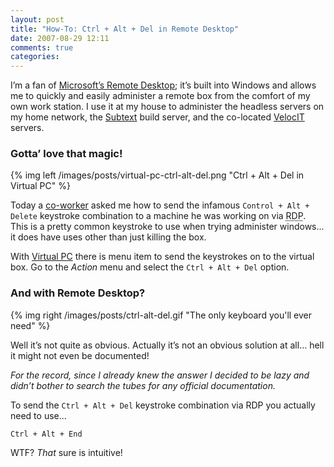 ```yaml
---
layout: post
title: "How-To: Ctrl + Alt + Del in Remote Desktop"
date: 2007-08-29 12:11
comments: true
categories:
---
```

I’m a fan of [Microsoft’s Remote Desktop][rdp]; it’s built into
Windows and allows me to quickly and easily administer a remote box from
the comfort of my own work station. I use it at my house to administer
the headless servers on my home network, the [Subtext][subtext] build
server, and the co-located [VelocIT][veloc-it] servers.

### Gotta’ love that magic!

{% img left /images/posts/virtual-pc-ctrl-alt-del.png "Ctrl + Alt + Del in Virtual PC" %}

Today a [co-worker][micah] asked me how to send the infamous `Control + Alt +
Delete` keystroke combination to a machine he was working on via <abbr
title="Remote Display (or Desktop) Protocol">RDP</abbr>. This is a pretty
common keystroke to use when trying administer windows… it does have uses other
than just killing the box.

With [Virtual PC][virtualpc] there is menu item to send the keystrokes on to the
virtual box. Go to the *Action* menu and select the `Ctrl + Alt + Del`
option.

### And with Remote Desktop?

{% img right /images/posts/ctrl-alt-del.gif "The only keyboard you'll ever need" %}

Well it’s not quite as obvious. Actually it’s not an obvious solution at all…
hell it might not even be documented!

*For the record, since I already knew the answer I decided to be lazy
and didn’t bother to search the tubes for any official documentation.*

To send the `Ctrl + Alt + Del` keystroke combination via RDP you actually need
to use...

`Ctrl + Alt + End`

WTF? _That_ sure is intuitive!

  [rdp]: http://en.wikipedia.org/wiki/Remote_Desktop_Protocol "Remote Desktop Protocol"
  [subtext]: http://subtextproject.com "Subtext Project"
  [veloc-it]: http://veloc-it.com "VelocIT - We Deliver IT"
  [micah]: http://www.micahdylan.com/ "Micah Dylan"
  [virtualpc]: http://www.microsoft.com/windows/products/winfamily/virtualpc/ "Microsoft Virtual PC"
